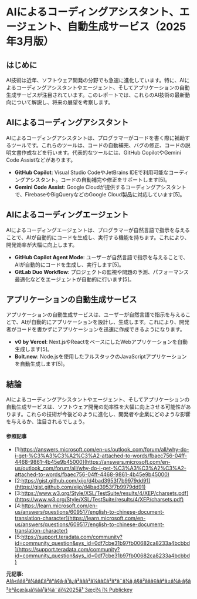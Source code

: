 # AIによるコーディングアシスタント、エージェント、自動生成サービス（2025年3月版）

## はじめに

AI技術は近年、ソフトウェア開発の分野でも急速に進化しています。特に、AIによるコーディングアシスタントやエージェント、そしてアプリケーションの自動生成サービスが注目されています。このレポートでは、これらのAI技術の最新動向について解説し、将来の展望を考察します。

## AIによるコーディングアシスタント

AIによるコーディングアシスタントは、プログラマーがコードを書く際に補助するツールです。これらのツールは、コードの自動補完、バグの修正、コードの説明文書作成などを行います。代表的なツールには、GitHub CopilotやGemini Code Assistなどがあります。

- **GitHub Copilot**: Visual Studio CodeやJetBrains IDEで利用可能なコーディングアシスタント。コードの自動補完や修正をサポートします[5]。
- **Gemini Code Assist**: Google Cloudが提供するコーディングアシスタントで、FirebaseやBigQueryなどのGoogle Cloud製品に対応しています[5]。

## AIによるコーディングエージェント

AIによるコーディングエージェントは、プログラマーが自然言語で指示を与えることで、AIが自動的にコードを生成し、実行する機能を持ちます。これにより、開発効率が大幅に向上します。

- **GitHub Copilot Agent Mode**: ユーザーが自然言語で指示を与えることで、AIが自動的にコードを生成し、実行します[5]。
- **GitLab Duo Workflow**: プロジェクトの監視や問題の予測、パフォーマンス最適化などをエージェントが自動的に行います[5]。

## アプリケーションの自動生成サービス

アプリケーションの自動生成サービスは、ユーザーが自然言語で指示を与えることで、AIが自動的にアプリケーションを設計し、生成します。これにより、開発者がコードを書かずにアプリケーションを迅速に作成できるようになります。

- **v0 by Vercel**: Next.jsやReactをベースにしたWebアプリケーションを自動生成します[5]。
- **Bolt.new**: Node.jsを使用したフルスタックのJavaScriptアプリケーションを自動生成します[5]。

## 結論

AIによるコーディングアシスタントやエージェント、そしてアプリケーションの自動生成サービスは、ソフトウェア開発の効率性を大幅に向上させる可能性があります。これらの技術が今後どのように進化し、開発者や企業にどのような影響を与えるか、注目されるでしょう。

#### 参照記事
- [1:https://answers.microsoft.com/en-us/outlook_com/forum/all/why-do-i-get-%C3%A3%C3%A2%C3%A2-attached-to-words/fbaec756-04ff-4468-9861-4b45e9b45000](https://answers.microsoft.com/en-us/outlook_com/forum/all/why-do-i-get-%C3%A3%C3%A2%C3%A2-attached-to-words/fbaec756-04ff-4468-9861-4b45e9b45000)
- [2:https://gist.github.com/xijo/d4bad3953f7b9979dd91](https://gist.github.com/xijo/d4bad3953f7b9979dd91)
- [3:https://www.w3.org/Style/XSL/TestSuite/results/4/XEP/charsets.pdf](https://www.w3.org/Style/XSL/TestSuite/results/4/XEP/charsets.pdf)
- [4:https://learn.microsoft.com/en-us/answers/questions/609517/english-to-chinese-document-translation-character](https://learn.microsoft.com/en-us/answers/questions/609517/english-to-chinese-document-translation-character)
- [5:https://support.teradata.com/community?id=community_question&sys_id=0df7cbe31b97fb00682ca8233a4bcbbd](https://support.teradata.com/community?id=community_question&sys_id=0df7cbe31b97fb00682ca8233a4bcbbd)


**元記事:** [AIã«ããã³ã¼ãã£ã³ã°ã¢ã·ã¹ã¿ã³ããã³ã¼ãã£ã³ã°ã¨ã¼ã¸ã§ã³ããã¢ããªã±ã¼ã·ã§ã³èªåçæãµã¼ãã¹ã¾ã¨ãï¼2025å¹´3æçï¼ ï¼ Publickey](https://www.publickey1.jp/blog/25/ai20253_1.html)